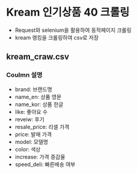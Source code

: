 # Kream 인기상품 40 크롤링
- Request와 selenium을 활용하여 동적페이지 크롤링
- kream 랭킹을 크롤링하여 csv로 저장

## kream_craw.csv 
### Coulmn 설명

- brand: 브랜드명
- name_en: 상품 영문
- name_kor: 상품 한글
- like: 좋아요 수
- reveiw: 후기
- resale_price: 리셀 가격
- price: 발매 가격
- model: 모델명
- color: 색상
- increase: 가격 증감율
- speed_deli: 빠른배송 여부
